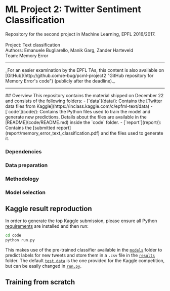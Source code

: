 # ML Project 2: Twitter Sentiment Classification
Repository for the second project in Machine Learning, EPFL 2016/2017. <br><br>
Project: Text classification<br>
Authors: Emanuele Bugliarello, Manik Garg, Zander Harteveld<br>
Team: Memory Error <br>
<hr>
_For an easier examination by the EPFL TAs, this content is also available on [GitHub](http://github.com/e-bug/pcml-project2 "GitHub repository for Memory Error's code") (publicly after the deadline)._<br>
<hr>
## Overview
This repository contains the material shipped on December 22 and consists of the following folders:
- [`data`](data/): Contains the [Twitter data files from Kaggle](https://inclass.kaggle.com/c/epfml-text/data)
- [`code`](code/): Contains the Python files used to train the model and generate new predictions. Details about the files are available in the [README](code/README.md) inside the `code` folder.
- [`report`](report/): Contains the [submitted report](report/memory_error_text_classification.pdf) and the files used to generate it.

### Dependencies

### Data preparation

### Methodology

### Model selection

## Kaggle result reproduction
In order to generate the top Kaggle submission, please ensure all Python [requirements](#dependencies) are installed and then run:
```sh
cd code
python run.py
```
This makes use of the pre-trained classifier available in the [`models`](code/models/) folder to predict labels for new tweets and store them in a `.csv` file in the [`results`](code/results/) folder. The default [`test data`](data/test_data.txt) is the one provided for the Kaggle competition, but can be easily changed in [`run.py`](code/run.py).
## Training from scratch
